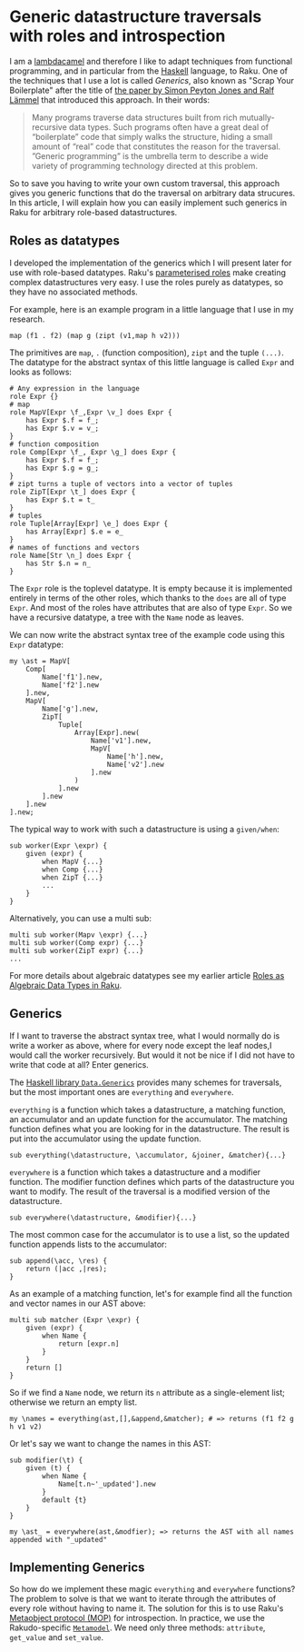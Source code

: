 # Generic datastructure traversals with roles and introspection

I am a [lambdacamel]() and therefore I like to adapt techniques from functional programming, and in particular from the [Haskell]() language, to Raku. One of the techniques that I use a lot is called _Generics_, also known as "Scrap Your Boilerplate" after the title of [the paper by Simon Peyton Jones and Ralf Lämmel](https://archive.alvb.in/msc/02_infogp/papers/SYB1.pdf) that introduced this approach. In their words: 

> Many programs traverse data structures built from rich mutually-recursive data types. Such programs often have a great deal of “boilerplate” code that simply walks the structure, hiding a small amount of “real” code that constitutes the reason for the traversal. ”Generic programming” is the umbrella term to describe a wide variety of programming technology directed at this problem. 

So to save you having to write your own custom traversal, this approach gives you generic functions that do the traversal on arbitrary data strucures. In this article, I will explain how you can easily implement such generics in Raku for arbitrary role-based datastructures.

## Roles as datatypes

I developed the implementation of the generics which I will present later for use with role-based datatypes. Raku's [parameterised roles](https://docs.raku.org/language/objects#index-entry-Parameterized_Roles) make creating complex datastructures very easy. I use the roles purely as datatypes, so they have no associated methods. 

For example, here is an example program in a little language that I use in my research. 

```
map (f1 . f2) (map g (zipt (v1,map h v2)))
```

The primitives are `map`, `.` (function composition), `zipt` and the tuple `(...)`. The datatype for the abstract syntax of this little language is called `Expr` and looks as follows:

```perl6
# Any expression in the language
role Expr {}
# map
role MapV[Expr \f_,Expr \v_] does Expr {
    has Expr $.f = f_;
    has Expr $.v = v_;
}
# function composition
role Comp[Expr \f_, Expr \g_] does Expr {
    has Expr $.f = f_;
    has Expr $.g = g_;
}
# zipt turns a tuple of vectors into a vector of tuples
role ZipT[Expr \t_] does Expr {
    has Expr $.t = t_
}
# tuples
role Tuple[Array[Expr] \e_] does Expr {
    has Array[Expr] $.e = e_
}
# names of functions and vectors
role Name[Str \n_] does Expr {
    has Str $.n = n_
}
```

The `Expr` role is the toplevel datatype. It is empty because it is implemented entirely in terms of the other roles, which thanks to the `does` are all of type `Expr`. And most of the roles have attributes that are also of type `Expr`. So we have a recursive datatype, a tree with the `Name` node as leaves. 

We can now write the abstract syntax tree of the example code using this `Expr` datatype:

```perl6
my \ast = MapV[ 
    Comp[
        Name['f1'].new,
        Name['f2'].new
    ].new,
    MapV[
        Name['g'].new,
        ZipT[
            Tuple[
                Array[Expr].new(
                    Name['v1'].new,
                    MapV[
                        Name['h'].new,
                        Name['v2'].new
                    ].new
                )
            ].new
        ].new
    ].new
].new;
```

The typical way to work with such a datastructure is using a `given/when`:

```perl6
sub worker(Expr \expr) {
    given (expr) {
        when MapV {...}
        when Comp {...}
        when ZipT {...}
        ...        
    }
}
```
Alternatively, you can use a multi sub:

```perl6
multi sub worker(Mapv \expr) {...}
multi sub worker(Comp expr) {...}
multi sub worker(ZipT expr) {...}
...        
```

For more details about algebraic datatypes see my earlier article [Roles as Algebraic Data Types in Raku](https://wimvanderbauwhede.github.io/articles/roles-as-adts-in-raku/).

## Generics

If I want to traverse the abstract syntax tree, what I would normally do is write a worker as above, where for every node except the leaf nodes,I would call the worker recursively. But would it not be nice if I did not have to write that code at all? Enter generics.

The [Haskell library `Data.Generics`](https://hackage.haskell.org/package/syb-0.7.2.1/docs/Data-Generics.html) provides many schemes for traversals, but the most important ones are `everything` and `everywhere`. 

`everything` is a function which takes a datastructure, a matching function, an accumulator and an update function for the accumulator. The matching function defines what you are looking for in the datastructure. The result is put into the accumulator using the update function.

```perl6
sub everything(\datastructure, \accumulator, &joiner, &matcher){...}
```

`everywhere` is a function which takes a datastructure and a modifier function. The modifier function defines which parts of the datastructure you want to modify. The result of the traversal is a modified version of the datastructure.

```perl6
sub everywhere(\datastructure, &modifier){...}
```

The most common case for the accumulator is to use a list, so the updated function appends lists to the accumulator:

```perl6
sub append(\acc, \res) {
    return (|acc ,|res);
}
```

As an example of a matching function, let's for example find all the function and vector names in our AST above:

```perl6
multi sub matcher (Expr \expr) {
    given (expr) {
        when Name {
            return [expr.n]
        } 
    }
    return []
}
```

So if we find a `Name` node, we return its `n` attribute as a single-element list; otherwise we return an empty list.

```perl6
my \names = everything(ast,[],&append,&matcher); # => returns (f1 f2 g h v1 v2)
```

Or let's say we want to change the names in this AST:

```perl6
sub modifier(\t) {
    given (t) {
        when Name {
            Name[t.n~'_updated'].new 
        }
        default {t}
    }
}

my \ast_ = everywhere(ast,&modfier); => returns the AST with all names appended with "_updated"
```

## Implementing Generics

So how do we implement these magic `everything` and `everywhere` functions? The problem to solve is that we want to iterate through the attributes of every role without having to name it. The solution for this is to use Raku's [Metaobject protocol (MOP)](https://docs.raku.org/language/mop) for introspection. In practice, we use the Rakudo-specific [`Metamodel`](https://docs.raku.org/type/Metamodel::ClassHOW). We need only three methods: `attribute`, `get_value` and `set_value`.
 
